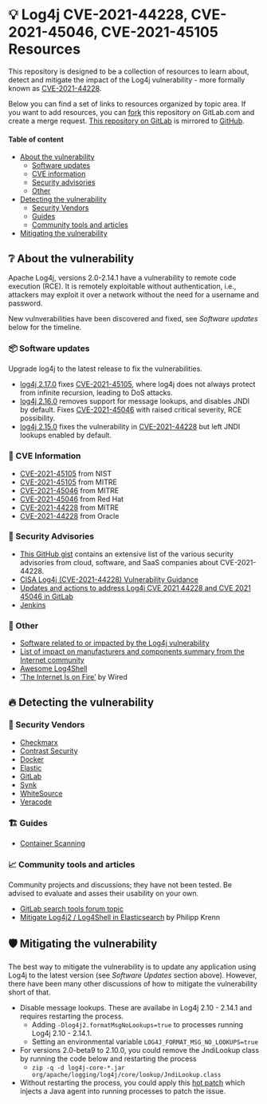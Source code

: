 # 💡 Log4j CVE-2021-44228, CVE-2021-45046, CVE-2021-45105 Resources 

This repository is designed to be a collection of resources to learn about, detect and mitigate the impact of the Log4j vulnerability - more formally known as [CVE-2021-44228](https://cve.mitre.org/cgi-bin/cvename.cgi?name=CVE-2021-44228).

Below you can find a set of links to resources organized by topic area.  If you want to add resources, you can [fork](https://gitlab.com/gitlab-de/log4j-resources/-/forks/new) this repository on GitLab.com and create a merge request. [This repository on GitLab](https://gitlab.com/gitlab-de/log4j-resources) is mirrored to [GitHub](https://github.com/gitlab-de/log4j-resources). 

#### Table of content

* [About the vulnerability](#-about-the-vulnerability)
  * [Software updates](#-software-updates)
  * [CVE information](#-cve-information)
  * [Security advisories](#-security-advisories)
  * [Other](#-other)
* [Detecting the vulnerability](#-detecting-the-vulnerability)
  * [Security Vendors](#-security-vendors)
  * [Guides](#-guides)
  * [Community tools and articles](#-community-tools-and-articles)
* [Mitigating the vulnerability](#-mitigating-the-vulnerability)


## ❔ About the vulnerability

Apache Log4j, versions 2.0-2.14.1 have a vulnerability to remote code execution (RCE). It is remotely exploitable without authentication, i.e., attackers may exploit it over a network without the need for a username and password.

New vulnverabilities have been discovered and fixed, see _Software updates_ below for the timeline.

### 📦 Software updates

Upgrade log4j to the latest release to fix the vulnerabilities.

- [log4j 2.17.0](https://logging.apache.org/log4j/2.x/changes-report.html#a2.17.0) fixes [CVE-2021-45105](https://logging.apache.org/log4j/2.x/security.html#CVE-2021-45105), where log4j does not always protect from infinite recursion, leading to DoS attacks.
- [log4j 2.16.0](https://logging.apache.org/log4j/2.x/changes-report.html#a2.16.0) removes support for message lookups, and disables JNDI by default. Fixes [CVE-2021-45046](https://logging.apache.org/log4j/2.x/security.html#CVE-2021-45046) with raised critical severity, RCE possibility. 
- [log4j 2.15.0](https://logging.apache.org/log4j/2.x/changes-report.html#a2.15.0) fixes the vulnerability in [CVE-2021-44228](https://logging.apache.org/log4j/2.x/security.html#CVE-2021-44228) but left JNDI lookups enabled by default.

### 📄 CVE Information

- [CVE-2021-45105](https://nvd.nist.gov/vuln/detail/CVE-2021-45105) from NIST
- [CVE-2021-45105](https://cve.mitre.org/cgi-bin/cvename.cgi?name=CVE-2021-45105) from MITRE
- [CVE-2021-45046](https://cve.mitre.org/cgi-bin/cvename.cgi?name=CVE-2021-45046) from MITRE
- [CVE-2021-45046](https://access.redhat.com/security/cve/cve-2021-45046) from Red Hat
- [CVE-2021-44228](https://cve.mitre.org/cgi-bin/cvename.cgi?name=CVE-2021-44228) from MITRE
- [CVE-2021-44228](https://www.oracle.com/security-alerts/alert-cve-2021-44228.html) from Oracle

### 💬 Security Advisories

- [This GitHub gist](https://gist.github.com/SwitHak/b66db3a06c2955a9cb71a8718970c592) contains an extensive list of the various security advisories from cloud, software, and SaaS companies about CVE-2021-44228.
- [CISA Log4j (CVE-2021-44228) Vulnerability Guidance](https://github.com/cisagov/log4j-affected-db)
- [Updates and actions to address Log4j CVE 2021 44228 and CVE 2021 45046 in GitLab](https://about.gitlab.com/blog/2021/12/15/updates-and-actions-to-address-logj-in-gitlab/)
- [Jenkins](https://www.jenkins.io/blog/2021/12/10/log4j2-rce-CVE-2021-44228/)

### 📖 Other

- [Software related to or impacted by the Log4j vulnerability](https://github.com/NCSC-NL/log4shell/tree/main/software)
- [List of impact on manufacturers and components summary from the Internet community](https://github.com/YfryTchsGD/Log4jAttackSurface)
- [Awesome Log4Shell](https://github.com/snyk-labs/awesome-log4shell)
- [‘The Internet Is on Fire’](https://www.wired.com/story/log4j-flaw-hacking-internet/) by Wired

## 🔥 Detecting the vulnerability

### 🚒 Security Vendors

- [Checkmarx](https://checkmarx.com/blog/apache-log4j-remote-code-execution-cve-2021-44228/)
- [Contrast Security](https://www.contrastsecurity.com/security-influencers/0-day-detection-of-log4j2-vulnerability)
- [Docker](https://www.docker.com/blog/apache-log4j-2-cve-2021-44228/)
- [Elastic](https://www.elastic.co/blog/detecting-log4j2-with-elastic-security)
- [GitLab](https://about.gitlab.com/blog/2021/12/15/use-gitlab-to-detect-vulnerabilities/)
- [Synk](https://snyk.io/blog/find-fix-log4shell-quickly-snyk/)
- [WhiteSource](https://www.whitesourcesoftware.com/resources/blog/log4j-vulnerability-cve-2021-44228/)
- [Veracode](https://www.veracode.com/blog/security-news/urgent-analysis-and-remediation-guidance-log4j-zero-day-rce-cve-2021-44228)

### 🏗️ Guides

- [Container Scanning](container_scanning.md)

### 📈 Community tools and articles

Community projects and discussions; they have not been tested. Be advised to evaluate and asses their usability on your own. 

- [GitLab search tools forum topic](https://forum.gitlab.com/t/search-code-across-all-projects/2263/19?u=dnsmichi)
- [Mitigate Log4j2 / Log4Shell in Elasticsearch](https://xeraa.net/blog/2021_mitigate-log4j2-log4shell-elasticsearch/) by Philipp Krenn

## 🛡️ Mitigating the vulnerability

The best way to mitigate the vulnerability is to update any application using Log4j to the latest version (see _Software Updates_ section above).  However, there have been many other discussions of how to mitigate the vulnerability short of that.

- Disable message lookups.  These are availabe in Log4j 2.10 - 2.14.1 and requires restarting the process.
  - Adding `-Dlog4j2.formatMsgNoLookups=true` to processes running Log4j 2.10 - 2.14.1.  
  - Setting an environmental variable `LOG4J_FORMAT_MSG_NO_LOOKUPS=true`
- For versions 2.0-beta9 to 2.10.0, you could remove the JndiLookup class by running the code below and restarting the process
  - `zip -q -d log4j-core-*.jar org/apache/logging/log4j/core/lookup/JndiLookup.class`
- Without restarting the process, you could apply this [hot patch](https://github.com/corretto/hotpatch-for-apache-log4j2) which injects a Java agent into running processes to patch the issue.
